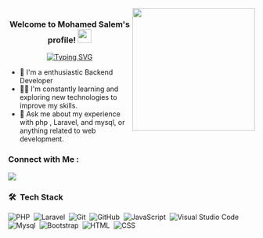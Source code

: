 
<img width="250" align="right" src="https://c.tenor.com/_DOBjnGspYAAAAAM/code-coding.gif">

<h3 align="center">
  Welcome to Mohamed Salem's profile!
  <img src="https://media.giphy.com/media/hvRJCLFzcasrR4ia7z/giphy.gif" width="28">
</h3>

<!-- Typing SVG by DenverCoder1 - https://github.com/DenverCoder1/readme-typing-svg -->
<p align="center">
<a href="https://git.io/typing-svg"><img src="https://readme-typing-svg.herokuapp.com?font=Fira+Code&size=30&pause=1000&width=435&lines=Back-End+Web+Developer;always+Enjoying+coding" alt="Typing SVG" /></a>  
  
<!-- Typing SVG by DenverCoder1 - https://github.com/DenverCoder1/readme-typing-svg -->


- 🏢 I'm a enthusiastic Backend Developer
- 👨‍💻 I'm constantly learning and exploring new technologies to improve my skills.
- 💬 Ask me about my experience with php , Laravel, and mysql, or anything related to web development.
  
 ### Connect with Me :
 
<a href="https://linkedin.com/in/mohamedsalem1" target="_blank"><img src="https://img.shields.io/badge/-mohamed%20salem-0077B5?style=for-the-badge&logo=Linkedin&logoColor=white"/></a>

### 🛠 &nbsp;Tech Stack
![PHP](https://img.shields.io/badge/-PHP%20-05122A?style=flat&logo=php)&nbsp;
![Laravel](https://img.shields.io/badge/-Laravel-05122A?style=flat&logo=Laravel)&nbsp;
![Git](https://img.shields.io/badge/-Git-05122A?style=flat&logo=git)&nbsp;
![GitHub](https://img.shields.io/badge/-GitHub-05122A?style=flat&logo=github)&nbsp;
![JavaScript](https://img.shields.io/badge/-JavaScript-05122A?style=flat&logo=javascript)&nbsp;
![Visual Studio Code](https://img.shields.io/badge/-Visual%20Studio%20Code-05122A?style=flat&logo=visual-studio-code&logoColor=007ACC)&nbsp;
![Mysql](https://img.shields.io/badge/-Mysql-05122A?style=flat&logo=Mysql&logoColor=563D7C)&nbsp;
![Bootstrap](https://img.shields.io/badge/-Bootstrap-05122A?style=flat&logo=bootstrap&logoColor=563D7C)&nbsp;
![HTML](https://img.shields.io/badge/-HTML-05122A?style=flat&logo=HTML5)&nbsp;
![CSS](https://img.shields.io/badge/-CSS-05122A?style=flat&logo=CSS3&logoColor=1572B6)&nbsp;
